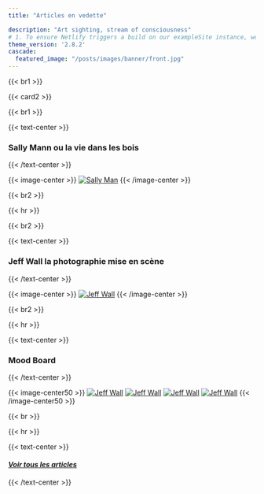 ```yaml
---
title: "Articles en vedette"

description: "Art sighting, stream of consciousness"
# 1. To ensure Netlify triggers a build on our exampleSite instance, we need to change a file in the exampleSite directory.
theme_version: '2.8.2'
cascade:
  featured_image: "/posts/images/banner/front.jpg"
---
```

{{< br1 >}}

{{< card2 >}}

{{< br1 >}}

{{< text-center >}}
### Sally Mann ou la vie dans les bois
{{< /text-center >}}

{{< image-center >}}
[![Sally Man](/posts/images/banner/sally-mann.jpg)](/sally-mann-american-photographer/)
{{< /image-center >}}

{{< br2 >}}

{{< hr >}}

{{< br2 >}}

{{< text-center >}}
### Jeff Wall la photographie mise en scène
{{< /text-center >}}

{{< image-center >}}
[![Jeff Wall](/posts/images/banner/jeff-wall.jpg)](jeff-wall-la-photographie-mise-en-scene)
{{< /image-center >}}

{{< br2 >}}

{{< hr >}}

{{< text-center >}}
### Mood Board
{{< /text-center >}}

{{< image-center50 >}}
[![Jeff Wall](/gallery/woodman2.jpg)](francesca-woodman)
[![Jeff Wall](/gallery/brotherus2.jpg)](elina-brotherus-photography-private)
[![Jeff Wall](/gallery/broido2.jpg)](raoul-hausmann-dadasophe-et-photographe)
[![Jeff Wall](/gallery/penrose2.jpg)](polly-penrose-body-as-prop-private)
{{< /image-center50 >}}

{{< br >}}

<!-- {{< black-button2 >}}
[Voir tous les articles](/posts/)
{{< /black-button2 >}}-->

{{< hr >}}

{{< text-center >}}
#### [*Voir tous les articles*](posts)
{{< /text-center >}}






